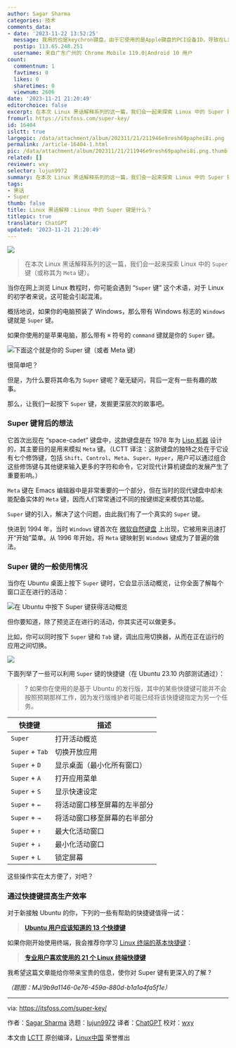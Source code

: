 ```yaml
---
author: Sagar Sharma
categories: 技术
comments_data:
- date: '2023-11-22 13:52:25'
  message: 我用的也是keychron键盘，由于它使用的是Apple键盘的PCI设备ID，导致在Linux下，功能键可能无法发挥预期作用，需要设置modprobe。有些发行版会给设置好，有些则需要自己设置。
  postip: 113.65.248.251
  username: 来自广东广州的 Chrome Mobile 119.0|Android 10 用户
count:
  commentnum: 1
  favtimes: 0
  likes: 0
  sharetimes: 0
  viewnum: 2606
date: '2023-11-21 21:20:49'
editorchoice: false
excerpt: 在本次 Linux 黑话解释系列的这一篇，我们会一起来探索 Linux 中的 Super 键（或称其为 Meta 键）。
fromurl: https://itsfoss.com/super-key/
id: 16404
islctt: true
largepic: /data/attachment/album/202311/21/211946e9resh69paphei8i.png
permalink: /article-16404-1.html
pic: /data/attachment/album/202311/21/211946e9resh69paphei8i.png.thumb.jpg
related: []
reviewer: wxy
selector: lujun9972
summary: 在本次 Linux 黑话解释系列的这一篇，我们会一起来探索 Linux 中的 Super 键（或称其为 Meta 键）。
tags:
- 黑话
- Super
thumb: false
title: Linux 黑话解释：Linux 中的 Super 键是什么？
titlepic: true
translator: ChatGPT
updated: '2023-11-21 21:20:49'
---
```


![](/data/attachment/album/202311/21/211946e9resh69paphei8i.png)



> 
> 在本次 Linux 黑话解释系列的这一篇，我们会一起来探索 Linux 中的 `Super` 键（或称其为 `Meta` 键）。
> 
> 
> 


当你在网上浏览 Linux 教程时，你可能会遇到 “`Super` 键” 这个术语，对于 Linux 的初学者来说，这可能会引起混淆。


概括地说，如果你的电脑预装了 Windows，那么带有 Windows 标志的 `Windows` 键就是 `Super` 键。


如果你使用的是苹果电脑，那么带有 `⌘` 符号的 `command` 键就是你的 `Super` 键。


![下面这个就是你的 Super 键（或者 Meta 键）](/data/attachment/album/202311/21/212050b83tz86v0zs8qvxs.jpg)


很简单吧？


但是，为什么要将其命名为 `Super` 键呢？毫无疑问，背后一定有一些有趣的故事。


那么，让我们一起按下 `Super` 键，发掘更深层次的故事吧。


### Super 键背后的想法


它首次出现在 “space-cadet” 键盘中，这款键盘是在 1978 年为 [Lisp 机器](https://en.wikipedia.org/wiki/Lisp_machine) 设计的，其主要目的是用来模拟 `Meta` 键。（LCTT 译注：这款键盘的独特之处在于它设有七个修饰键，包括 `Shift`、`Control`、`Meta`、`Super`、`Hyper`，用户可以通过组合这些修饰键与其他键来输入更多的字符和命令，它对现代计算机键盘的发展产生了重要影响。）


`Meta` 键在 Emacs 编辑器中是非常重要的一个部分，但在当时的现代键盘中却未能配备实体的 `Meta` 键，因而人们常常通过不同的按键绑定来模仿其功能。


`Super` 键的引入，解决了这个问题，由此我们有了一个真实的 `Super` 键。


快进到 1994 年，当时 `Windows` 键首次在 [微软自然键盘](https://en.wikipedia.org/wiki/Microsoft_ergonomic_keyboards#Natural_Keyboard) 上出现，它被用来迅速打开“开始”菜单。从 1996 年开始，将 `Meta` 键映射到 `Windows` 键成为了普遍的做法。


### Super 键的一般使用情况


当你在 Ubuntu 桌面上按下 `Super` 键时，它会显示活动概览，让你全面了解每个窗口正在进行的活动：


![在 Ubuntu 中按下 Super 键获得活动概览](/data/attachment/album/202311/21/212052znb9kf4wrhnrhwdr.png)


但你要知道，除了预览正在进行的活动，你其实还可以做更多。


比如，你可以同时按下 `Super` 键和 `Tab` 键，调出应用切换器，从而在正在运行的应用之间切换。


![](/data/attachment/album/202311/21/212053q3rjlrrrjq1r9rn6.png)


下面列举了一些可以利用 `Super` 键的快捷键（在 Ubuntu 23.10 内部测试通过）：



> 
> ? 如果你在使用的是基于 Ubuntu 的发行版，其中的某些快捷键可能并不会按照预期那样工作，因为发行版维护者可能已经将该快捷键指定为另一个任务。
> 
> 
> 




| 快捷键 | 描述 |
| --- | --- |
| `Super` | 打开活动概览 |
| `Super` + `Tab` | 切换开放应用 |
| `Super` + `D` | 显示桌面（最小化所有窗口） |
| `Super` + `A` | 打开应用菜单 |
| `Super` + `S` | 显示快速设定 |
| `Super` + `←` | 将活动窗口移至屏幕的左半部分 |
| `Super` + `→` | 将活动窗口移至屏幕的右半部分 |
| `Super` + `↑` | 最大化活动窗口 |
| `Super` + `↓` | 最小化活动窗口 |
| `Super` + `L` | 锁定屏幕 |


这些操作实在太方便了，对吧？


### 通过快捷键提高生产效率


对于新接触 Ubuntu 的你，下列的一些有帮助的快捷键值得一试：



> 
> **[Ubuntu 用户应该知道的 13 个快捷键](https://itsfoss.com/ubuntu-shortcuts/)**
> 
> 
> 


如果你刚开始使用终端，我会推荐你学习 [Linux 终端的基本快捷键](https://itsfoss.com/linux-terminal-shortcuts/)：



> 
> **[专业用户喜欢使用的 21 个 Linux 终端快捷键](https://itsfoss.com/linux-terminal-shortcuts/)**
> 
> 
> 


我希望这篇文章能给你带来宝贵的信息，使你对 Super 键有更深入的了解 ?


*（题图：MJ/9b9a1146-0e76-459a-880d-b1a1a4fa5f1e）*




---


via: <https://itsfoss.com/super-key/>


作者：[Sagar Sharma](https://itsfoss.com/author/sagar/) 选题：[lujun9972](https://github.com/lujun9972) 译者：[ChatGPT](https://linux.cn/lctt/ChatGPT) 校对：[wxy](https://github.com/wxy)


本文由 [LCTT](https://github.com/LCTT/TranslateProject) 原创编译，[Linux中国](https://linux.cn/) 荣誉推出